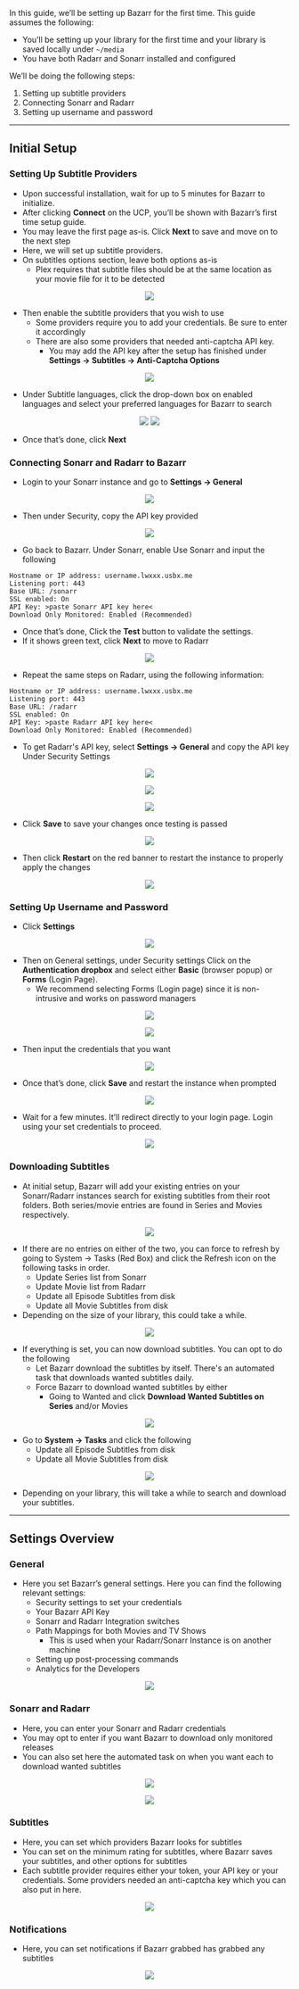 In this guide, we’ll be setting up Bazarr for the first time. This guide assumes the following:

* You’ll be setting up your library for the first time and your library is saved locally under `~/media`
* You have both Radarr and Sonarr installed and configured

We’ll be doing the following steps:

1. Setting up subtitle providers
2. Connecting Sonarr and Radarr
3. Setting up username and password

***

## Initial Setup
### Setting Up Subtitle Providers

* Upon successful installation, wait for up to 5 minutes for Bazarr to initialize.
* After clicking **Connect** on the UCP, you’ll be shown with Bazarr’s first time setup guide.
* You may leave the first page as-is. Click **Next** to save and move on to the next step
* Here, we will set up subtitle providers.
* On subtitles options section, leave both options as-is
  * Plex requires that subtitle files should be at the same location as your movie file for it to be detected

<p align="center">
<img src="https://docs.usbx.me/uploads/images/gallery/2020-03/scaled-1680-/image-1583144550353.png">
</p>

* Then enable the subtitle providers that you wish to use
  * Some providers require you to add your credentials. Be sure to enter it accordingly
  * There are also some providers that needed anti-captcha API key.
    * You may add the API key after the setup has finished under **Settings -> Subtitles -> Anti-Captcha Options**

<p align ="center">
<img src="https://docs.usbx.me/uploads/images/gallery/2020-03/scaled-1680-/image-1583144623799.png">
</p>

* Under Subtitle languages, click the drop-down box on enabled languages and select your preferred languages for Bazarr to search

<p align="center">
<img src="https://docs.usbx.me/uploads/images/gallery/2020-03/scaled-1680-/image-1583144684332.png>
</p>

* Then you can set the defaults for both Series and Movies
  * Here, you can set the default parameters and languages that you wish to search and download.
  * You can leave them as default and set them later or do it now, as shown in the following screenshot

<p align="center">
<img src="https://docs.usbx.me/uploads/images/gallery/2020-04/firefox_2aAn2QiG5i[1].png">
</p>

* Once that’s done, click **Next**

### Connecting Sonarr and Radarr to Bazarr

* Login to your Sonarr instance and go to **Settings -> General**

<p align="center">
<img src="https://docs.usbx.me/uploads/images/gallery/2020-03/scaled-1680-/image-1583146447858.png">
</p>

* Then under Security, copy the API key provided

<p align="center">
<img src="https://docs.usbx.me/uploads/images/gallery/2020-03/scaled-1680-/image-1583146641628.png">
</p>

* Go back to Bazarr. Under Sonarr, enable Use Sonarr and input the following

```
Hostname or IP address: username.lwxxx.usbx.me
Listening port: 443
Base URL: /sonarr
SSL enabled: On
API Key: >paste Sonarr API key here<
Download Only Monitored: Enabled (Recommended)
```

* Once that’s done, Click the **Test** button to validate the settings.
* If it shows green text, click **Next** to move to Radarr

<p align="center">
<img src="https://docs.usbx.me/uploads/images/gallery/2020-03/scaled-1680-/image-1583146810530.png">
</p>

* Repeat the same steps on Radarr, using the following information:

```
Hostname or IP address: username.lwxxx.usbx.me
Listening port: 443
Base URL: /radarr
SSL enabled: On
API Key: >paste Radarr API key here<
Download Only Monitored: Enabled (Recommended)
```

* To get Radarr's API key, select **Settings -> General** and copy the API key Under Security Settings

<p align="center">
<img src="https://docs.usbx.me/uploads/images/gallery/2020-03/scaled-1680-/image-1583147755658.png">
</p>

<p align="center">
<img src="https://docs.usbx.me/uploads/images/gallery/2020-03/scaled-1680-/image-1583147843356.png">
</p>

<p align="center">
<img src="https://docs.usbx.me/uploads/images/gallery/2020-03/scaled-1680-/image-1583147908422.png">
</p>

* Click **Save** to save your changes once testing is passed

<p align="center">
<img src="https://docs.usbx.me/uploads/images/gallery/2020-03/scaled-1680-/image-1583148067332.png">
</p>

* Then click **Restart** on the red banner to restart the instance to properly apply the changes

<p align="center">
<img src="https://docs.usbx.me/uploads/images/gallery/2020-03/scaled-1680-/image-1583148108636.png">
</p>

### Setting Up Username and Password

* Click **Settings**

<p align="center">
<img src="https://docs.usbx.me/uploads/images/gallery/2020-03/scaled-1680-/image-1583148199535.png">
</p>

* Then on General settings, under Security settings Click on the **Authentication dropbox** and select either **Basic** (browser popup) or **Forms** (Login Page).
  * We recommend selecting Forms (Login page) since it is non-intrusive and works on password managers

<p align="center">
<img src="https://docs.usbx.me/uploads/images/gallery/2020-03/scaled-1680-/image-1583148270049.png">
</p>

<p align="center">
<img src="https://docs.usbx.me/uploads/images/gallery/2020-03/scaled-1680-/image-1583148338632.png">
</p>

* Then input the credentials that you want

<p align="center">
<img src="https://docs.usbx.me/uploads/images/gallery/2020-03/scaled-1680-/image-1583148419788.png">
</p>

* Once that’s done, click **Save** and restart the instance when prompted

<p align="center">
<img src="https://docs.usbx.me/uploads/images/gallery/2020-03/scaled-1680-/image-1583148452418.png">
</p>

* Wait for a few minutes. It’ll redirect directly to your login page. Login using your set credentials to proceed.

<p align="center">
<img src="https://docs.usbx.me/uploads/images/gallery/2020-03/scaled-1680-/image-1583148543220.png">
</p>

### Downloading Subtitles

* At initial setup, Bazarr will add your existing entries on your Sonarr/Radarr instances search for existing subtitles from their root folders. Both series/movie entries are found in Series and Movies respectively.

<p align="center">
<img src="https://docs.usbx.me/uploads/images/gallery/2020-03/scaled-1680-/image-1583148848038.png">
</p>

* If there are no entries on either of the two, you can force to refresh by going to System -> Tasks (Red Box) and click the Refresh icon on the following tasks in order.
  * Update Series list from Sonarr
  * Update Movie list from Radarr
  * Update all Episode Subtitles from disk
  * Update all Movie Subtitles from disk
* Depending on the size of your library, this could take a while.

<p align="center">
<img src="https://docs.usbx.me/uploads/images/gallery/2020-03/scaled-1680-/image-1583149148784.png">
</p>

* If everything is set, you can now download subtitles. You can opt to do the following
  * Let Bazarr download the subtitles by itself. There's an automated task that downloads wanted subtitles daily.
  * Force Bazarr to download wanted subtitles by either
    * Going to Wanted and click **Download Wanted Subtitles on Series** and/or Movies

<p align="center">
<img src="https://docs.usbx.me/uploads/images/gallery/2020-03/scaled-1680-/image-1583149680566.png">
</p>

  * Go to **System -> Tasks** and click the following
    * Update all Episode Subtitles from disk
    * Update all Movie Subtitles from disk

<p align="center">
<img src="https://docs.usbx.me/uploads/images/gallery/2020-03/scaled-1680-/image-1583149549373.png">
</p>

* Depending on your library, this will take a while to search and download your subtitles.

***

## Settings Overview

### General

* Here you set Bazarr’s general settings. Here you can find the following relevant settings:
  * Security settings to set your credentials
  * Your Bazarr API Key
  * Sonarr and Radarr Integration switches
  * Path Mappings for both Movies and TV Shows
    * This is used when your Radarr/Sonarr Instance is on another machine
  * Setting up post-processing commands
  * Analytics for the Developers

<p align="center">
<img src="https://docs.usbx.me/uploads/images/gallery/2020-03/scaled-1680-/image-1583149820156.png">
</p>

### Sonarr and Radarr

* Here, you can enter your Sonarr and Radarr credentials
* You may opt to enter if you want Bazarr to download only monitored releases
* You can also set here the automated task on when you want each to download wanted subtitles

<p align="center">
<img src="https://docs.usbx.me/uploads/images/gallery/2020-03/scaled-1680-/image-1583149887650.png">
</p>

<p align="center">
<img src="https://docs.usbx.me/uploads/images/gallery/2020-03/scaled-1680-/image-1583149924824.png">
</p>

### Subtitles

* Here, you can set which providers Bazarr looks for subtitles
* You can set on the minimum rating for subtitles, where Bazarr saves your subtitles, and other options for subtitles
* Each subtitle provider requires either your token, your API key or your credentials. Some providers needed an anti-captcha key which you can also put in here.

<p align="center">
<img src="https://docs.usbx.me/uploads/images/gallery/2020-03/scaled-1680-/image-1583149943608.png">
</p>

### Notifications

* Here, you can set notifications if Bazarr grabbed has grabbed any subtitles

<p align="center">
<img src="https://docs.usbx.me/uploads/images/gallery/2020-03/scaled-1680-/image-1583149963886.png">
</p>